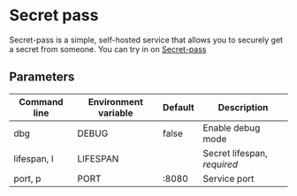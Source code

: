 # Secret pass

Secret-pass is a simple, self-hosted service that allows you to securely get a secret from someone.
You can try in on [Secret-pass](https://nniel.site)

## Parameters

| Command line | Environment variable | Default | Description                 |
| ------------ | -------------------- | ------- | --------------------------- |
| dbg          | DEBUG                | false   | Enable debug mode           |
| lifespan, l  | LIFESPAN             |         | Secret lifespan, _required_ |
| port, p      | PORT                 | :8080   | Service port                |